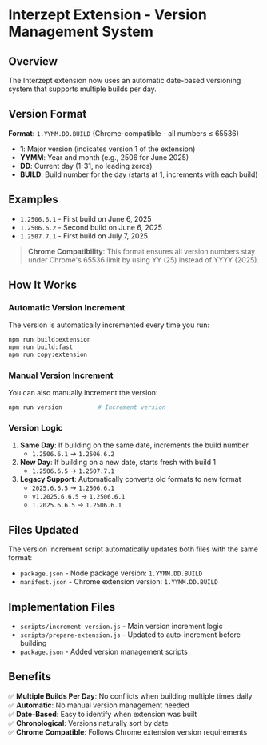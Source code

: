 # Interzept Extension - Version Management System

## Overview
The Interzept extension now uses an automatic date-based versioning system that supports multiple builds per day.

## Version Format
**Format:** `1.YYMM.DD.BUILD` (Chrome-compatible - all numbers ≤ 65536)

- **1**: Major version (indicates version 1 of the extension)
- **YYMM**: Year and month (e.g., 2506 for June 2025)
- **DD**: Current day (1-31, no leading zeros)  
- **BUILD**: Build number for the day (starts at 1, increments with each build)

## Examples
- `1.2506.6.1` - First build on June 6, 2025
- `1.2506.6.2` - Second build on June 6, 2025
- `1.2507.7.1` - First build on July 7, 2025

> **Chrome Compatibility**: This format ensures all version numbers stay under Chrome's 65536 limit by using YY (25) instead of YYYY (2025).

## How It Works

### Automatic Version Increment
The version is automatically incremented every time you run:
```bash
npm run build:extension
npm run build:fast
npm run copy:extension
```

### Manual Version Increment
You can also manually increment the version:
```bash
npm run version          # Increment version
```

### Version Logic
1. **Same Day**: If building on the same date, increments the build number
   - `1.2506.6.1` → `1.2506.6.2`
2. **New Day**: If building on a new date, starts fresh with build 1
   - `1.2506.6.5` → `1.2507.7.1`
3. **Legacy Support**: Automatically converts old formats to new format
   - `2025.6.6.5` → `1.2506.6.1`
   - `v1.2025.6.6.5` → `1.2506.6.1`
   - `1.2025.6.6.5` → `1.2506.6.1`

## Files Updated
The version increment script automatically updates both files with the same format:
- `package.json` - Node package version: `1.YYMM.DD.BUILD`
- `manifest.json` - Chrome extension version: `1.YYMM.DD.BUILD`

## Implementation Files
- `scripts/increment-version.js` - Main version increment logic
- `scripts/prepare-extension.js` - Updated to auto-increment before building
- `package.json` - Added version management scripts

## Benefits
✅ **Multiple Builds Per Day**: No conflicts when building multiple times daily  
✅ **Automatic**: No manual version management needed  
✅ **Date-Based**: Easy to identify when extension was built  
✅ **Chronological**: Versions naturally sort by date  
✅ **Chrome Compatible**: Follows Chrome extension version requirements
